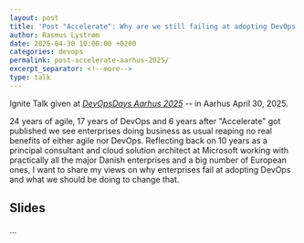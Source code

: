```yaml
---
layout: post
title: 'Post "Accelerate": Why are we still failing at adopting DevOps in the Enterprise?'
author: Rasmus Lystrøm
date: 2025-04-30 10:00:00 +0200
categories: devops
permalink: post-accelerate-aarhus-2025/
excerpt_separator: <!--more-->
type: talk
---
```


Ignite Talk given at [*DevOpsDays Aarhus 2025*](https://devopsdays.org/events/2025-aarhus/) -- in Aarhus April 30, 2025.

24 years of agile, 17 years of DevOps and 6 years after "Accelerate" got published we see enterprises doing business as usual reaping no real benefits of either agile nor DevOps. Reflecting back on 10 years as a principal consultant and cloud solution architect at Microsoft working with practically all the major Danish enterprises and a big number of European ones, I want to share my views on why enterprises fail at adopting DevOps and what we should be doing to change that.

<!--more-->

## Slides

...
